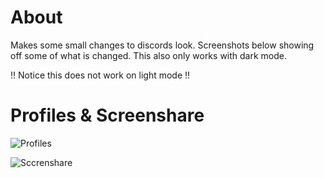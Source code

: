 # About
  Makes some small changes to discords look. 
Screenshots below showing off some of what is changed. This also only works with dark mode.

!! Notice this does not work on light mode !!

# Profiles & Screenshare

![Profiles](https://i.imgur.com/TwnZAdt.png)

![Sccrenshare](https://i.imgur.com/5UB6Q7z.png)
